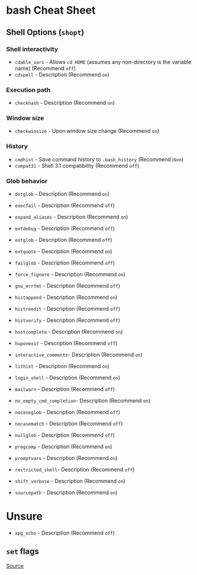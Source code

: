# bash Cheat Sheet

## Shell Options (`shopt`)

### Shell interactivity

- `cdable_vars` - Allows `cd HOME` (assumes any non-directory is the variable name) (Recommend `off`)
- `cdspell` - Description (Recommend `on`)

### Execution path

- `checkhash` - Description (Recommend `on`)

### Window size

- `checkwinsize` - Upon window size change  (Recommend `on`)

### History

- `cmdhist` - Save command history to `.bash_history` (Recommend is`on`)
- `compat31` - Shell 3.1 compatibility (Recommend `off`)

### Glob behavior

- `dotglob` - Description (Recommend `on`)

- `execfail` - Description (Recommend `off`)

- `expand_aliases` - Description (Recommend `on`)
- `extdebug` - Description (Recommend `off`)
- `extglob` - Description (Recommend `off`)
- `extquote` - Description (Recommend `on`)
- `failglob` - Description (Recommend `off`)
- `force_fignore` - Description (Recommend `on`)
- `gnu_errfmt` - Description (Recommend `off`)
- `histappend` - Description (Recommend `on`)
- `histreedit` - Description (Recommend `off`)
- `histverify` - Description (Recommend `off`)
- `hostcomplete` - Description (Recommend `on`)
- `huponexit` - Description (Recommend `off`)
- `interactive_comments`- Description (Recommend `on`)
- `lithist` - Description (Recommend `on`)
- `login_shell` - Description (Recommend `on`)
- `mailwarn` - Description (Recommend `off`)
- `no_empty_cmd_completion`- Description (Recommend `on`)
- `nocaseglob` - Description (Recommend `off`)
- `nocasematch` - Description (Recommend `off`)
- `nullglob` - Description (Recommend `off`)
- `progcomp` - Description (Recommend `on`)
- `promptvars` - Description (Recommend `on`)
- `restricted_shell`- Description (Recommend `off`)
- `shift_verbose` - Description (Recommend `on`)
- `sourcepath` - Description (Recommend `on`)

# Unsure

- `xpg_echo` - Description (Recommend `off`)

## `set` flags

[Source](https://github.com/zesk/build/docs/bash-cheatsheet.md)
